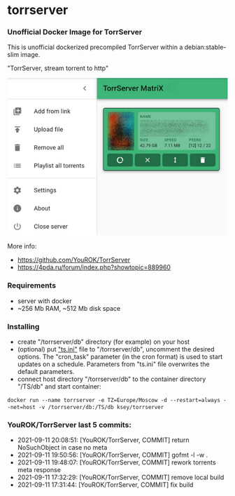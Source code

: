 # torrserver
### Unofficial Docker Image for TorrServer

This is unofficial dockerized precompiled TorrServer within a debian:stable-slim image.

"TorrServer, stream torrent to http"

![TorrServer](https://raw.githubusercontent.com/MrKsey/torrserver/master/ts.jpg)

More info:
- https://github.com/YouROK/TorrServer
- https://4pda.ru/forum/index.php?showtopic=889960

### Requirements

* server with docker
* ~256 Mb RAM, ~512 Mb disk space 

### Installing

- сreate "/torrserver/db" directory (for example) on your host
- (optional) put ["ts.ini"](https://raw.githubusercontent.com/MrKsey/torrserver/master/ts.ini) file to "/torrserver/db", uncomment the desired options. The "cron_task" parameter (in the cron format) is used to start updates on a schedule. Parameters from "ts.ini" file overwrites the default parameters.
- connect host directory "/torrserver/db" to the container directory "/TS/db" and start container:
```
docker run --name torrserver -e TZ=Europe/Moscow -d --restart=always --net=host -v /torrserver/db:/TS/db ksey/torrserver
```








### YouROK/TorrServer last 5 commits:
* 2021-09-11 20:08:51: [YouROK/TorrServer, COMMIT] return NoSuchObject in case no meta
* 2021-09-11 19:50:56: [YouROK/TorrServer, COMMIT] gofmt -l -w .
* 2021-09-11 19:48:07: [YouROK/TorrServer, COMMIT] rework torrents meta response
* 2021-09-11 17:32:29: [YouROK/TorrServer, COMMIT] remove local build
* 2021-09-11 17:31:44: [YouROK/TorrServer, COMMIT] fix build
